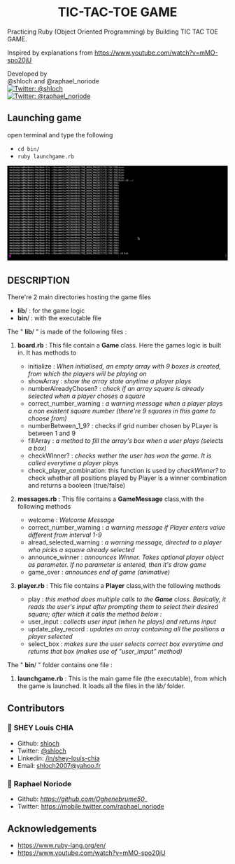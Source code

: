 <h1 align="center"> TIC-TAC-TOE GAME </h1>
Practicing Ruby (Object Oriented Programming) by Building TIC TAC TOE GAME.

Inspired by explanations from https://www.youtube.com/watch?v=mMO-spo20jU

<p>
            Developed by <br />
            @shloch and @raphael_noriode  <br />
            <a href="https://twitter.com/shloch" target="_blank">
                <img alt="Twitter: @shloch" src="https://img.shields.io/twitter/follow/shloch.svg?style=social" />
            </a> <br/>
             <a href="https://twitter.com/raphael_noriode" target="_blank">
                <img alt="Twitter: @raphael_noriode"
                    src="https://img.shields.io/twitter/follow/raphael_noriode.svg?style=social" />
            </a>

            

           
</p>



## Launching game 
open terminal and type the following
- `cd bin/`
- `ruby launchgame.rb`

![alt text](https://github.com/shloch/TIC-TAC-TOE/blob/master/tic.gif)


## DESCRIPTION

There're 2 main directories hosting the game files
- **lib**/ : for the game logic
- **bin**/ : with the executable file

The " **lib**/ " is made of the following files :
1. **board.rb** : This file contain a **Game** class. Here the games logic is built in. It has methods to 
    - initialize : *When initialised, an empty array with 9 boxes is created, from which the players will be playing on*
    - showArray : *show the array state anytime a player plays*
    - numberAlreadyChosen? : *check if an array square is already selected when a player choses a square*
    - correct_number_warning : *a warning message when a player plays a non existent square number (there're 9 squares in this game to choose from)*
    - numberBetween_1_9? : checks if grid number chosen by PLayer is between 1 and 9
    - fillArray : *a method to fill the array's box when a user plays (selects a box)*
    - checkWInner? : *checks wether the user has won the game. It is called everytime a player plays*
    - check_player_combination: this function is used by *checkWInner?* to check whether all positions played by Player is a winner combination and returns a booleen (true/false)
   

2. **messages.rb** : This file contains a **GameMessage** class,with the following methods
    - welcome : *Welcome Message*
    - correct_number_warning : *a warning message if Player enters value different from interval 1-9*
    - alread_selected_warning : *a warning message, directed to a player who picks a square already selected*
    - announce_winner : *announces Winner. Takes optional player object as parameter. If no parameter is entered, then it's draw game*
    - game_over : *announces end of game (animative)*

3. **player.rb** : This file contains a **Player** class,with the following methods
    - play : *this method does multiple calls to the **Game** class. Basically, it reads the user's input after prompting them to select their desired square; after which it calls the method below :*
    - user_input : *collects user input (when he plays) and returns input*
    - update_play_record : *updates an array containing all the positions a player selected*
    - select_box : *makes sure the user selects correct box everytime and returns that box (makes use of "user_imput" method)*


The " **bin**/ " folder contains one file :

1. **launchgame.rb** : This is the main game file (the executable), from which the game is launched. It loads all the files in the *lib/* folder. 


## Contributors

### 👤 **SHEY Louis CHIA**

- Github: [shloch](https://github.com/shloch)
- Twitter: [@shloch](https://twitter.com/shloch)
- Linkedin: [/in/shey-louis-chia](https://www.linkedin.com/in/shey-louis-chia)
- Email: shloch2007@yahoo.fr

### 👤 **Raphael Noriode**
- Github: _https://github.com/Oghenebrume50__
- Twitter: https://mobile.twitter.com/raphael_noriode

## Acknowledgements
- https://www.ruby-lang.org/en/
- https://www.youtube.com/watch?v=mMO-spo20jU

